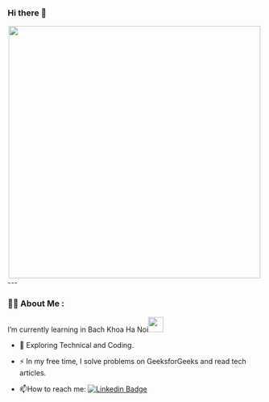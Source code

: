 ### Hi there 👋
<div id="header" align="center">
  <img src="https://media.giphy.com/media/SHjOSDkKZ18qOHA5B5/giphy.gif" width="500"/>
</div>
---

### :man_technologist: About Me :
I’m currently learning in Bach Khoa Ha Noi<img src="https://media.giphy.com/media/WUlplcMpOCEmTGBtBW/giphy.gif" width="30">
- :seedling: Exploring Technical and Coding.

- :zap: In my free time, I solve problems on GeeksforGeeks and read tech articles.

- :mailbox:How to reach me: [![Linkedin Badge](https://img.shields.io/badge/-khvavuong-blue?style=flat&logo=Linkedin&logoColor=white)](https://www.linkedin.com/in/khuat-van-vuong-77300b288/)

<!--
**khvavuong/khvavuong** is a ✨ _special_ ✨ repository because its `README.md` (this file) appears on your GitHub profile.

Here are some ideas to get you started:

- 🔭 I’m currently working on ...
- 🌱 I’m currently learning ...
- 👯 I’m looking to collaborate on ...
- 🤔 I’m looking for help with ...
- 💬 Ask me about ...
- 📫 How to reach me: ...
- 😄 Pronouns: ...
- ⚡ Fun fact: ...
-->
